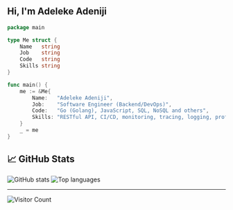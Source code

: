 ## Hi, I'm Adeleke Adeniji

```go
package main

type Me struct {
	Name   string
	Job    string
	Code   string
	Skills string
}

func main() {
	me := &Me{
		Name:   "Adeleke Adeniji",
		Job:    "Software Engineer (Backend/DevOps)",
		Code:   "Go (Golang), JavaScript, SQL, NoSQL and others",
		Skills: "RESTful API, CI/CD, monitoring, tracing, logging, profiling, and APMs"
	}
	_ = me
}
```

## &#x1f4c8; GitHub Stats
![GitHub stats](https://github-readme-stats.vercel.app/api?username=eazylaykzy&show_icons=true&disable_animations=false&theme=dark&include_all_commits=true&count_private=true)
![Top languages](https://github-readme-stats.vercel.app/api/top-langs/?username=eazylaykzy&layout=compact&show_icons=true&theme=dark&exclude_repo=theta-wallet-web,idea-sorting-app,30-seconds-of-code,awesome-selfhosted,node-chat-app,react-material-design-admin-dashboard,omnifood&langs_count=12)

---

![Visitor Count](https://profile-counter.glitch.me/eazylaykzy/count.svg)
